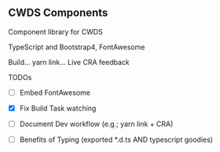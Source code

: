 CWDS Components
---

Component library for CWDS

TypeScript and Bootstrap4, FontAwesome

Build... yarn link... Live CRA feedback

TODOs

 * [ ] Embed FontAwesome
 * [x] Fix Build Task watching
 * [ ] Document Dev workflow (e.g.; yarn link + CRA)
 * [ ] Benefits of Typing (exported *.d.ts AND typescript goodies)

